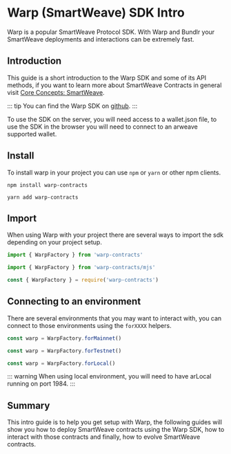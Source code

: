 # Warp (SmartWeave) SDK Intro

Warp is a popular SmartWeave Protocol SDK. With Warp and Bundlr your SmartWeave deployments and interactions can be extremely fast.

## Introduction

This guide is a short introduction to the Warp SDK and some of its API methods, if you want to learn more about SmartWeave Contracts in general visit [Core Concepts: SmartWeave](/concepts/smartweave.html).

::: tip
You can find the Warp SDK on [github](https://github.com/warp-contracts).
:::

To use the SDK on the server, you will need access to a wallet.json file, to use the SDK in the browser you will need to connect to an arweave supported wallet.

## Install

To install warp in your project you can use `npm` or `yarn` or other npm clients.

<CodeGroup>
  <CodeGroupItem title="NPM">

```console
npm install warp-contracts
```

  </CodeGroupItem>
  <CodeGroupItem title="YARN">

```console
yarn add warp-contracts
```

  </CodeGroupItem>
</CodeGroup>

## Import

When using Warp with your project there are several ways to import the sdk depending on your project setup.

<CodeGroup>
  <CodeGroupItem title="Typescript">

```ts
import { WarpFactory } from 'warp-contracts'
```

  </CodeGroupItem>
  <CodeGroupItem title="ESM">

```js
import { WarpFactory } from 'warp-contracts/mjs'
```

  </CodeGroupItem>
  <CodeGroupItem title="CommonJS">

```js
const { WarpFactory } = require('warp-contracts')
```

  </CodeGroupItem>
</CodeGroup>


## Connecting to an environment

There are several environments that you may want to interact with, you can connect to those environments using the `forXXXX` helpers.


<CodeGroup>
  <CodeGroupItem title="Mainnet">

```ts
const warp = WarpFactory.forMainnet()
```

  </CodeGroupItem>
  <CodeGroupItem title="Testnet">

```js
const warp = WarpFactory.forTestnet()
```

  </CodeGroupItem>
  <CodeGroupItem title="Local">

```js
const warp = WarpFactory.forLocal()
```

  </CodeGroupItem>
</CodeGroup>


::: warning
When using local environment, you will need to have arLocal running on port 1984.
:::


## Summary

This intro guide is to help you get setup with Warp, the following guides will show you how to deploy SmartWeave contracts using the Warp SDK, how to interact with those contracts and finally, how to evolve SmartWeave contracts. 
